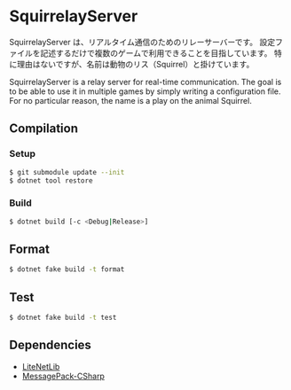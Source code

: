 # SquirrelayServer

SquirrelayServer は、リアルタイム通信のためのリレーサーバーです。
設定ファイルを記述するだけで複数のゲームで利用できることを目指しています。
特に理由はないですが、名前は動物のリス（Squirrel）と掛けています。

SquirrelayServer is a relay server for real-time communication.
The goal is to be able to use it in multiple games by simply writing a configuration file.
For no particular reason, the name is a play on the animal Squirrel.


## Compilation

### Setup

```sh
$ git submodule update --init
$ dotnet tool restore
```

### Build
```sh
$ dotnet build [-c <Debug|Release>]
```

## Format

```sh
$ dotnet fake build -t format
```

## Test

```sh
$ dotnet fake build -t test
```

## Dependencies
- [LiteNetLib](https://github.com/RevenantX/LiteNetLib)
- [MessagePack-CSharp](https://github.com/neuecc/MessagePack-CSharp)
